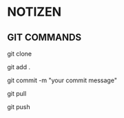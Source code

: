 # NOTIZEN

## GIT COMMANDS

git clone

git add .

git commit -m "your commit message"

git pull

git push
